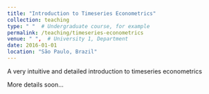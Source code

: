 ```yaml
---
title: "Introduction to Timeseries Econometrics"
collection: teaching
type: " "  # Undergraduate course, for example
permalink: /teaching/timeseries-econometrics
venue: " ",  # University 1, Department
date: 2016-01-01
location: "São Paulo, Brazil"
---
```


A very intuitive and detailed introduction to timeseries econometrics

More details soon...
